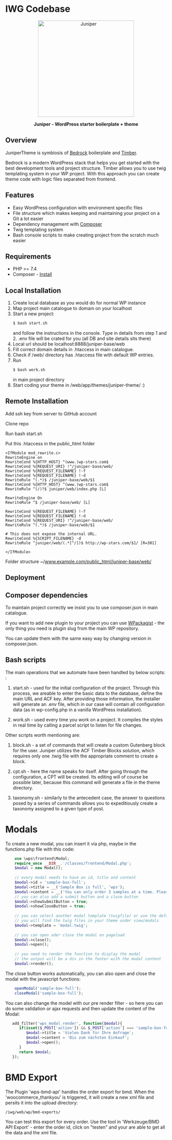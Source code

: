 # IWG Codebase

<p align="center">
  <a href="https://wp-stars.com">
    <img alt="Juniper" src="https://5924544.fs1.hubspotusercontent-na1.net/hubfs/5924544/juniper-base/398672602-juniper-logo-01.png" height="300">
  </a>
</p>

<p align="center">
  <strong>Juniper - WordPress starter boilerplate + theme</strong>
</p>

## Overview

JuniperTheme is symbiosis of <a href="https://github.com/roots/bedrock">Bedrock</a> boilerplate and <a href="https://github.com/timber/timber">Timber</a>.

Bedrock is a modern WordPress stack that helps you get started with the best development tools and project structure.
Timber allows you to use twig templating system in your WP project.
With this approach you can create theme code with logic files separated from frontend.

## Features

- Easy WordPress configuration with environment specific files
- File structure which makes keeping and maintaining your project on a Git a lot easier
- Dependency management with [Composer](https://getcomposer.org)
- Twig templating system
- Bash console scripts to make creating project from the scratch much easier

## Requirements

- PHP >= 7.4
- Composer - [Install](https://getcomposer.org/doc/00-intro.md#installation-linux-unix-osx)

## Local Installation

1. Create local database as you would do for normal WP instance
2. Map project main catalogue to domain on your localhost
3. Start a new project:
   ```sh
   $ bash start.sh
   ```
   and follow the instructions in the console.
   Type in details from step 1 and 2. .env file will
   be crated for you (all DB and site details sits there)
4. Local url should be localhost:8888/juniper-base/web
5. Fill correct domain details in .htaccess in main catalogue.
6. Check if /web/ directory has .htaccess file with default WP entries.
7. Run 
   ```sh
   $ bash work.sh
   ```
   in main project directory
8. Start coding your theme in /web/app/themes/juniper-theme/ :)

## Remote Installation

Add ssh key from server to GitHub account

Clone repo

Run bash start.sh

Put this .htaccess in the public_html folder
```
<IfModule mod_rewrite.c>
RewriteEngine on
RewriteCond %{HTTP_HOST} ^(www.)wp-stars.com$
RewriteCond %{REQUEST_URI} !^/juniper-base/web/
RewriteCond %{REQUEST_FILENAME} !-f
RewriteCond %{REQUEST_FILENAME} !-d
RewriteRule ^(.*)$ /juniper-base/web/$1
RewriteCond %{HTTP_HOST} ^(www.)wp-stars.com$
RewriteRule ^(/)?$ juniper/web/index.php [L]

RewriteEngine On
RewriteRule ^$ /juniper-base/web/ [L]

RewriteCond %{REQUEST_FILENAME} !-f
RewriteCond %{REQUEST_FILENAME} !-d
RewriteCond %{REQUEST_URI} !^/juniper-base/web/
RewriteRule ^(.*)$ /juniper-base/web/$1

# This does not expose the internal URL.
RewriteCond %{SCRIPT_FILENAME} -d
RewriteRule ^juniper/web/(.*[^/])$ http://wp-stars.com/$1/ [R=301]

</IfModule>
```
Folder structure ~/www.example.com/public_html/juniper-base/web/


## Deployment 

## Composer dependencies

To maintain project correctly we insist you to use composer.json in main catalogue.

If you want to add new plugin to your project you can use [WPackagist](https://wpackagist.org/) - 
the only thing you need is plugin slug from the main WP repository.

You can update them with the same easy way by changing version in composer.json.

## Bash scripts

The main operations that we automate have been handled by below scripts: :

1) start.sh - used for the initial configuration of the project. Through this process, we areable to enter the basic data to the database, define the main URL and ACF key. After providing those information, the installer will generate an .env file, which in our case will contain all configuration data (as in wp-config.php in a vanilla WordPress installation).

2) work.sh - used every time you work on a project. It compiles the styles in real time by calling a parcel script to listen for file changes.

Other scripts worth mentioning are:

1) block.sh - a set of commands that will create a custom Gutenberg block for the user. Juniper utilizes the ACF Timber Blocks solution, which requires only one .twig file with the appropriate comment to create a block.
2) cpt.sh - here the name speaks for itself. After going through the configuration, a CPT will be created. Its editing will of course be possible later, because this command will generate a file in the theme directory.

3) taxonomy.sh - similarly to the antecedent case, the answer to questions posed by a series of commands allows you to expeditiously create a taxonomy assigned to a given type of post.

# Modals

To create a new modal, you can insert it via php, maybe in the functions.php file with this code:

```php
    use \wps\frontend\Modal;
    require_once __DIR__.'/classes/frontend/Modal.php';
    $modal = new Modal();
    
    // every modal needs to have an id, title and content
    $modal->id = 'sample-box-full';
    $modal->title = __('Sample Box is full', 'wps');
    $modal->content = __('You can only order 3 samples at a time. Please remove one of the samples from your cart to add a new one.', 'wps');
    // you can also add a submit button and a close button
    $modal->showSubmitButton = true;
    $modal->showCloseButton = true;
    
    // you can select another modal template (twigfile) or use the default one
    // you will find the twig files in your theme under view/modals
    $modal->template = 'modal.twig';
    
    // you can open oder close the modal on pageload
    $modal->close();
    $modal->open();
    
    // you need to render the function to display the modal
    // the output will be a div in the footer with the modal content
    $modal->render();

```

The close button works automatically, you can also open and close the modal with the javascript functions:
```js
    openModal('sample-box-full');
    closeModal('sample-box-full');
```

You can also change the model with our pre render filter - so here you can do 
some validation or ajax requests and then update the content of the Modal:

```php
   add_filter('wps_modal_render', function($modal){
      if(isset($_POST['action']) && $_POST['action'] === 'sample-box-full'){
         $modal->title = 'Vielen Dank für Ihre Anfrage';
         $modal->content = 'Bis zum nächsten Einkauf';
         $modal->open();
      }
      return $modal;
   });
```

# BMD Export

The Plugin 'wps-bmd-api' handles the order export for bmd.
When the 'woocommerce_thankyou' is triggered, it will create a new xml file and persits it into the upload directory:

```console
/iwg/web/wp/bmd-exports/
```

You can test this export for every order. Use the tool in 'Werkzeuge/BMD API Export' - enter the order id, click on "testen" and your are able to get all the data and the xml file.
